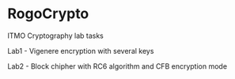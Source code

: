 # RogoCrypto
ITMO Cryptography lab tasks

Lab1 - Vigenere encryption with several keys

Lab2 - Block chipher with RC6 algorithm and CFB encryption mode

